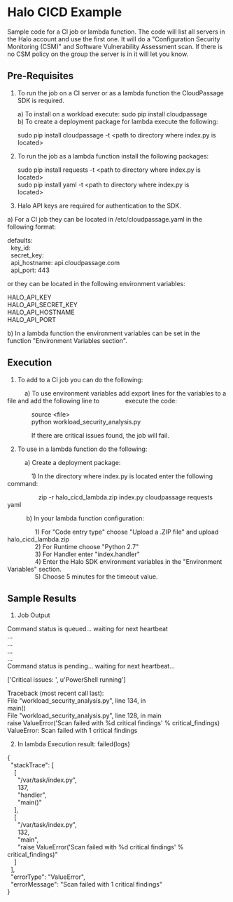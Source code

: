 # Halo CICD Example
Sample code for a CI job or lambda function.  The code will list all servers
in the Halo account and use the first one.  It will do a "Configuration Security
Monitoring (CSM)" and Software Vulnerability Assessment scan.
If there is no CSM policy on the group the server is in it will let you know. 

Pre-Requisites
-

1) To run the job on a CI server or as a lambda function the CloudPassage 
SDK is required.  
    
   a) To install on a workload execute: sudo pip install cloudpassage  
   b) To create a deployment package for lambda execute the following:  
  
   sudo pip install cloudpassage -t \<path to directory where index.py is 
   located>

2) To run the job as a lambda function install the following packages:  
  
    sudo pip install requests -t \<path to directory where index.py is  
    located>  
    sudo pip install yaml -t \<path to directory where index.py is  
    located>
    
3) Halo API keys are required for authentication to the SDK.  
  
  a) For a CI job they can be located in /etc/cloudpassage.yaml in the   
  following format:
  
  defaults:  
  &nbsp;&nbsp;key_id:  
  &nbsp;&nbsp;secret_key:  
  &nbsp;&nbsp;api_hostname: api.cloudpassage.com  
  &nbsp;&nbsp;api_port: 443
    
  or they can be located in the following environment variables:  
    
  HALO_API_KEY  
  HALO_API_SECRET_KEY  
  HALO_API_HOSTNAME  
  HALO_API_PORT
  
  b) In a lambda function the environment variables can be set in the  
  function "Environment Variables section".
  
 Execution
 -
 
 1) To add to a CI job you can do the following:  
  
  &nbsp;&nbsp;&nbsp;&nbsp;&nbsp;&nbsp;&nbsp;&nbsp;&nbsp;&nbsp;a) To use environment variables add export lines for the variables to a
  file and add the following line to &nbsp;&nbsp;&nbsp;&nbsp;&nbsp;&nbsp;&nbsp;&nbsp;&nbsp;&nbsp;&nbsp;&nbsp;&nbsp;&nbsp;execute the code:  
    
  &nbsp;&nbsp;&nbsp;&nbsp;&nbsp;&nbsp;&nbsp;&nbsp;&nbsp;&nbsp;&nbsp;&nbsp;&nbsp;&nbsp;source \<file>  
  &nbsp;&nbsp;&nbsp;&nbsp;&nbsp;&nbsp;&nbsp;&nbsp;&nbsp;&nbsp;&nbsp;&nbsp;&nbsp;&nbsp;python workload_security_analysis.py  
  
  &nbsp;&nbsp;&nbsp;&nbsp;&nbsp;&nbsp;&nbsp;&nbsp;&nbsp;&nbsp;&nbsp;&nbsp;&nbsp;&nbsp;If there are critical issues found, the job will fail.  
  
 2) To use in a lambda function do the following:  
   
 &nbsp;&nbsp;&nbsp;&nbsp;&nbsp;&nbsp;&nbsp;&nbsp;&nbsp;&nbsp;a) Create a deployment package:  
   
   &nbsp;&nbsp;&nbsp;&nbsp;&nbsp;&nbsp;&nbsp;&nbsp;&nbsp;&nbsp;&nbsp;&nbsp;&nbsp;&nbsp;1) In the directory where index.py is located enter the following command:
   
   &nbsp;&nbsp;&nbsp;&nbsp;&nbsp;&nbsp;&nbsp;&nbsp;&nbsp;&nbsp;&nbsp;&nbsp;&nbsp;&nbsp;&nbsp;&nbsp;&nbsp;&nbsp;zip -r halo_cicd_lambda.zip index.py cloudpassage requests yaml   
       
 &nbsp;&nbsp;&nbsp;&nbsp;&nbsp;&nbsp;&nbsp;&nbsp;&nbsp;&nbsp;&nbsp;b) In your lambda function configuration:
   
   &nbsp;&nbsp;&nbsp;&nbsp;&nbsp;&nbsp;&nbsp;&nbsp;&nbsp;&nbsp;&nbsp;&nbsp;&nbsp;&nbsp;&nbsp;&nbsp;1) For "Code entry type" choose "Upload a .ZIP file" and upload halo_cicd_lambda.zip  
   &nbsp;&nbsp;&nbsp;&nbsp;&nbsp;&nbsp;&nbsp;&nbsp;&nbsp;&nbsp;&nbsp;&nbsp;&nbsp;&nbsp;&nbsp;&nbsp;2) For Runtime choose "Python 2.7"  
   &nbsp;&nbsp;&nbsp;&nbsp;&nbsp;&nbsp;&nbsp;&nbsp;&nbsp;&nbsp;&nbsp;&nbsp;&nbsp;&nbsp;&nbsp;&nbsp;3) For Handler enter "index.handler"  
   &nbsp;&nbsp;&nbsp;&nbsp;&nbsp;&nbsp;&nbsp;&nbsp;&nbsp;&nbsp;&nbsp;&nbsp;&nbsp;&nbsp;&nbsp;&nbsp;4) Enter the Halo SDK environment variables in the "Environment Variables"
      section.  
   &nbsp;&nbsp;&nbsp;&nbsp;&nbsp;&nbsp;&nbsp;&nbsp;&nbsp;&nbsp;&nbsp;&nbsp;&nbsp;&nbsp;&nbsp;&nbsp;5) Choose 5 minutes for the timeout value.
   
Sample Results
-

1) Job Output

Command status is queued... waiting for next heartbeat  
...  
...  
...   
...  
Command status is pending... waiting for next heartbeat...  
  
['Critical issues: ', u'PowerShell running']  
  
Traceback (most recent call last):  
  File "workload_security_analysis.py", line 134, in <module>  
    main()  
  File "workload_security_analysis.py", line 128, in main  
    raise ValueError('Scan failed with %d critical findings' % critical_findings)  
ValueError: Scan failed with 1 critical findings

2) In lambda Execution result: failed(logs)
  
{  
  &nbsp;&nbsp;"stackTrace": [  
  &nbsp;&nbsp;&nbsp;&nbsp;[  
  &nbsp;&nbsp;&nbsp;&nbsp;&nbsp;&nbsp;"/var/task/index.py",  
  &nbsp;&nbsp;&nbsp;&nbsp;&nbsp;&nbsp;137,  
  &nbsp;&nbsp;&nbsp;&nbsp;&nbsp;&nbsp;"handler",  
  &nbsp;&nbsp;&nbsp;&nbsp;&nbsp;&nbsp;"main()"  
  &nbsp;&nbsp;&nbsp;&nbsp;],  
  &nbsp;&nbsp;&nbsp;&nbsp;[  
  &nbsp;&nbsp;&nbsp;&nbsp;&nbsp;&nbsp;"/var/task/index.py",  
  &nbsp;&nbsp;&nbsp;&nbsp;&nbsp;&nbsp;132,  
  &nbsp;&nbsp;&nbsp;&nbsp;&nbsp;&nbsp;"main",  
  &nbsp;&nbsp;&nbsp;&nbsp;&nbsp;&nbsp;"raise ValueError('Scan failed with %d critical findings' % critical_findings)"  
  &nbsp;&nbsp;&nbsp;&nbsp;]  
  &nbsp;&nbsp;],  
  &nbsp;&nbsp;"errorType": "ValueError",  
  &nbsp;&nbsp;"errorMessage": "Scan failed with 1 critical findings"  
}  

